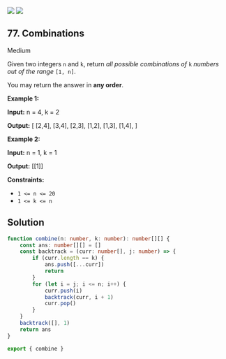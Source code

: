 [![](https://img.shields.io/github/stars/LeetCode-in-TypeScript/LeetCode-in-TypeScript?label=Stars&style=flat-square)](https://github.com/LeetCode-in-TypeScript/LeetCode-in-TypeScript)
[![](https://img.shields.io/github/forks/LeetCode-in-TypeScript/LeetCode-in-TypeScript?label=Fork%20me%20on%20GitHub%20&style=flat-square)](https://github.com/LeetCode-in-TypeScript/LeetCode-in-TypeScript/fork)

## 77\. Combinations

Medium

Given two integers `n` and `k`, return _all possible combinations of_ `k` _numbers out of the range_ `[1, n]`.

You may return the answer in **any order**.

**Example 1:**

**Input:** n = 4, k = 2

**Output:** [ [2,4], [3,4], [2,3], [1,2], [1,3], [1,4], ] 

**Example 2:**

**Input:** n = 1, k = 1

**Output:** [[1]] 

**Constraints:**

*   `1 <= n <= 20`
*   `1 <= k <= n`

## Solution

```typescript
function combine(n: number, k: number): number[][] {
    const ans: number[][] = []
    const backtrack = (curr: number[], j: number) => {
        if (curr.length == k) {
            ans.push([...curr])
            return
        }
        for (let i = j; i <= n; i++) {
            curr.push(i)
            backtrack(curr, i + 1)
            curr.pop()
        }
    }
    backtrack([], 1)
    return ans
}

export { combine }
```